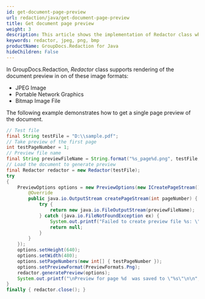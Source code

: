 ```yaml
---
id: get-document-page-preview
url: redaction/java/get-document-page-preview
title: Get document page preview
weight: 3
description: This article shows the implementation of Redactor class which supports the rendering of the document preview in JPEG, PNG and BMP.
keywords: redactor, jpeg, png, bmp
productName: GroupDocs.Redaction for Java
hideChildren: False
---
```


In GroupDocs.Redaction, *Redactor* class supports rendering of the document preview in on of these image formats:

*   JPEG Image
*   Portable Network Graphics
*   Bitmap Image File

The following example demonstrates how to get a single page preview of the document.

```java
// Test file
final String testFile = "D:\\sample.pdf";
// Take preview of the first page
int testPageNumber = 1;
// Preview file name
final String previewFileName = String.format("%s_page%d.png", testFile, testPageNumber);
// Load the document to generate preview
final Redactor redactor = new Redactor(testFile);
try 
{
    PreviewOptions options = new PreviewOptions(new ICreatePageStream() { 
        @Override
        public java.io.OutputStream createPageStream(int pageNumber) { 
            try {
                return new java.io.FileOutputStream(previewFileName); 
            } catch (java.io.FileNotFoundException ex) {
                System.out.printf("Failed to create preview file %s: \"%s\"\n\n", previewFileName, ex.toString());
                return null;
            }
        } 
    });
    options.setHeight(640);
    options.setWidth(480);
    options.setPageNumbers(new int[] { testPageNumber });
    options.setPreviewFormat(PreviewFormats.Png);
    redactor.generatePreview(options);            
    System.out.printf("\nPreview for page %d  was saved to \"%s\"\n\n", testPageNumber, previewFileName);
}
finally { redactor.close(); }
```
